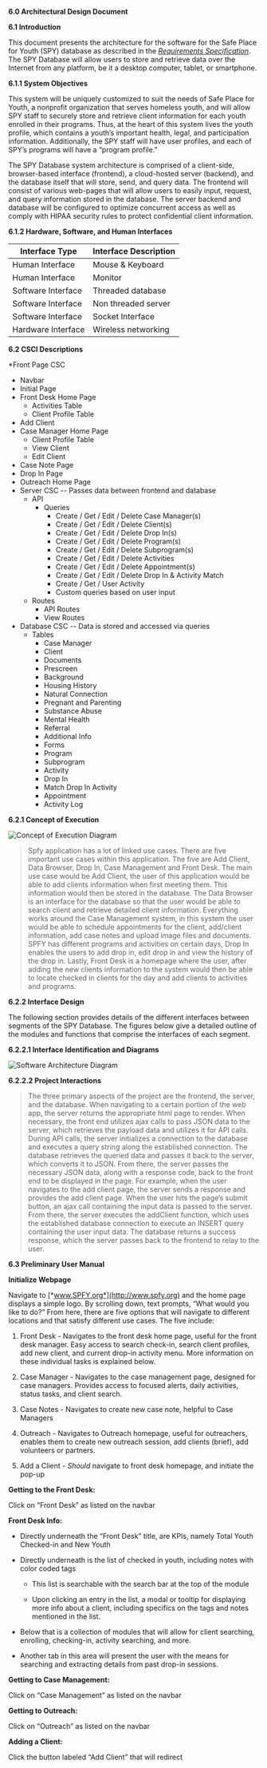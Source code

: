 **6.0 Architectural Design Document**

**6.1 Introduction**

This document presents the architecture for the software for the Safe
Place for Youth (SPY) database as described in the [*Requirements
Specification*](https://github.com/SirSeim/SPFY/blob/master/docs/Requirements_Specification.md).
The SPY Database will allow users to store and retrieve data over the
Internet from any platform, be it a desktop computer, tablet, or
smartphone.

**6.1.1 System Objectives**

This system will be uniquely customized to suit the needs of Safe Place
for Youth, a nonprofit organization that serves homeless youth, and will
allow SPY staff to securely store and retrieve client information for
each youth enrolled in their programs. Thus, at the heart of this system
lives the youth profile, which contains a youth’s important health,
legal, and participation information. Additionally, the SPY staff will
have user profiles, and each of SPY’s programs will have a “program
profile.”

The SPY Database system architecture is comprised of a client-side,
browser-based interface (frontend), a cloud-hosted server (backend), and
the database itself that will store, send, and query data. The frontend
will consist of various web-pages that will allow users to easily input,
request, and query information stored in the database. The server
backend and database will be configured to optimize concurrent access as
well as comply with HIPAA security rules to protect confidential client
information.

**6.1.2 Hardware, Software, and Human Interfaces**


  **Interface Type**       | **Interface Description**
  ------------------------ |---------------------------
  Human Interface          | Mouse & Keyboard
  Human Interface          | Monitor
  Software Interface       | Threaded database
  Software Interface       | Non threaded server
  Software Interface       | Socket Interface
  Hardware Interface       | Wireless networking

**6.2 CSCI Descriptions**

*Front Page CSC
  * Navbar
  * Initial Page
  * Front Desk Home Page
    * Activities Table
    * Client Profile Table
  * Add Client
  * Case Manager Home Page
    * Client Profile Table
    * View Client
    * Edit Client
  * Case Note Page
  * Drop In Page
  * Outreach Home Page
* Server CSC -- Passes data between frontend and database
  * API
    * Queries
      * Create / Get / Edit / Delete Case Manager(s)
      * Create / Get / Edit / Delete Client(s)
      * Create / Get / Edit / Delete Drop In(s)
      * Create / Get / Edit / Delete Program(s)
      * Create / Get / Edit / Delete Subprogram(s)
      * Create / Get / Edit / Delete Activities
      * Create / Get / Edit / Delete Appointment(s)
      * Create / Get / Edit / Delete Drop In & Activity Match
      * Create / Get / User Activity
      * Custom queries based on user input
  * Routes
    * API Routes
    * View Routes
* Database CSC -- Data is stored and accessed via queries
  * Tables
    * Case Manager
    * Client
    * Documents
    * Prescreen
    * Background
    * Housing History
    * Natural Connection
    * Pregnant and Parenting
    * Substance Abuse
    * Mental Health
    * Referral
    * Additional Info
    * Forms
    * Program
    * Subprogram
    * Activity
    * Drop In
    * Match Drop In Activity
    * Appointment
    * Activity Log

**6.2.1 Concept of Execution**

![Concept of Execution Diagram](../resources/concept_of_execution.png)

> Spfy application has a lot of linked use cases. There are five
> important use cases within this application. The five are Add Client,
> Data Browser, Drop In, Case Management and Front Desk. The main use
> case would be Add Client, the user of this application would be able
> to add clients information when first meeting them. This information
> would then be stored in the database. The Data Browser is an interface
> for the database so that the user would be able to search client and
> retrieve detailed client information. Everything works around the Case
> Management system, in this system the user would be able to schedule
> appointments for the client, add/client information, add case notes
> and upload image files and documents. SPFY has different programs and
> activities on certain days, Drop In enables the users to add drop in,
> edit drop in and view the history of the drop in. Lastly, Front Desk
> is a homepage where the user, after adding the new clients information
> to the system would then be able to locate checked in clients for the
> day and add clients to activities and programs.

**6.2.2 Interface Design**

The following section provides details of the different interfaces
between segments of the SPY Database. The figures below give a detailed
outline of the modules and functions that comprise the interfaces of
each segment.

**6.2.2.1 Interface Identification and Diagrams**

![Software Architecture Diagram](../resources/Software_Architecture.png)

**6.2.2.2 Project Interactions**

> The three primary aspects of the project are the frontend, the server,
> and the database. When navigating to a certain portion of the web app,
> the server returns the appropriate html page to render. When
> necessary, the front end utilizes ajax calls to pass JSON data to the
> server, which retrieves the payload data and utilizes it for API
> calls. During API calls, the server initializes a connection to the
> database and executes a query string along the established connection.
> The database retrieves the queried data and passes it back to the
> server, which converts it to JSON. From there, the server passes the
> necessary JSON data, along with a response code, back to the front end
> to be displayed in the page. For example, when the user navigates to
> the add client page, the server sends a response and provides the add
> client page. When the user hits the page’s submit button, an ajax call
> containing the input data is passed to the server. From there, the
> server executes the addClient function, which uses the established
> database connection to execute an INSERT query containing the user
> input data. The database returns a success response, which the server
> passes back to the frontend to relay to the user.

**6.3 Preliminary User Manual**

**Initialize Webpage**

Navigate to [*www.SPFY.org*](http://www.spfy.org) and the home page
displays a simple logo. By scrolling down, text prompts, “What would you
like to do?” From here, there are five options that will navigate to
different locations and that satisfy different use cases. The five
include:

1.  Front Desk - Navigates to the front desk home page, useful for the
    front desk manager. Easy access to search check-in, search client
    profiles, add new client, and current drop-in activity menu. More
    information on these individual tasks is explained below.

2.  Case Manager - Navigates to the case management page, designed for
    case managers. Provides access to focused alerts, daily activities,
    status tasks, and client search.

3.  Case Notes - Navigates to create new case note, helpful to Case
    Managers

4.  Outreach - Navigates to Outreach homepage, useful for outreachers,
    enables them to create new outreach session, add clients (brief),
    add volunteers or partners.

5.  Add a Client - *Should* navigate to front desk homepage, and
    initiate the pop-up

**Getting to the Front Desk:**

Click on “Front Desk” as listed on the navbar

**Front Desk Info:**

-   Directly underneath the “Front Desk” title, are KPIs, namely Total
    Youth Checked-in and New Youth

-   Directly underneath is the list of checked in youth, including notes
    with color coded tags

    -   This list is searchable with the search bar at the top of the
        module

    -   Upon clicking an entry in the list, a modal or tooltip for
        displaying more info about a client, including specifics on the
        tags and notes mentioned in the list.

-   Below that is a collection of modules that will allow for client
    searching, enrolling, checking-in, activity searching, and more.

-   Another tab in this area will present the user with the means for
    searching and extracting details from past drop-in sessions.

**Getting to Case Management:**

Click on “Case Management” as listed on the navbar

**Getting to Outreach:**

Click on “Outreach” as listed on the navbar

**Adding a Client:**

Click the button labeled “Add Client” that will redirect
